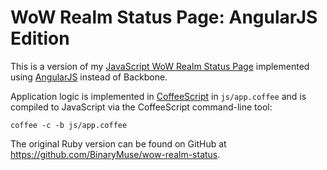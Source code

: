 WoW Realm Status Page: AngularJS Edition
========================================

This is a version of my [JavaScript WoW Realm Status Page](https://github.com/BinaryMuse/wow-realm-status-js) implemented using [AngularJS](http://angularjs.org/) instead of Backbone.

Application logic is implemented in [CoffeeScript](http://coffeescript.org/) in `js/app.coffee` and is compiled to JavaScript via the CoffeeScript command-line tool:

    coffee -c -b js/app.coffee

The original Ruby version can be found on GitHub at https://github.com/BinaryMuse/wow-realm-status.
